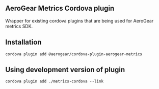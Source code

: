 ## AeroGear Metrics Cordova plugin

Wrapper for existing cordova plugins that are being used for AeroGear metrics SDK.

## Installation

```
cordova plugin add @aerogear/cordova-plugin-aerogear-metrics
```

## Using development version of plugin

```
cordova plugin add ./metrics-cordova --link
```
